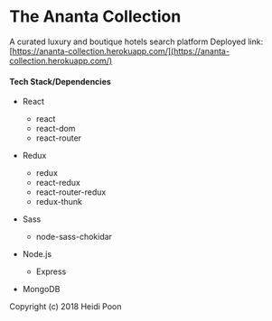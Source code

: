 # The Ananta Collection

A curated luxury and boutique hotels search platform
Deployed link: [https://ananta-collection.herokuapp.com/](https://ananta-collection.herokuapp.com/)


#### Tech Stack/Dependencies

* React
  * react
  * react-dom
  * react-router

* Redux
  * redux
  * react-redux
  * react-router-redux
  * redux-thunk

* Sass
  * node-sass-chokidar

* Node.js
  * Express

* MongoDB



Copyright (c) 2018 Heidi Poon

